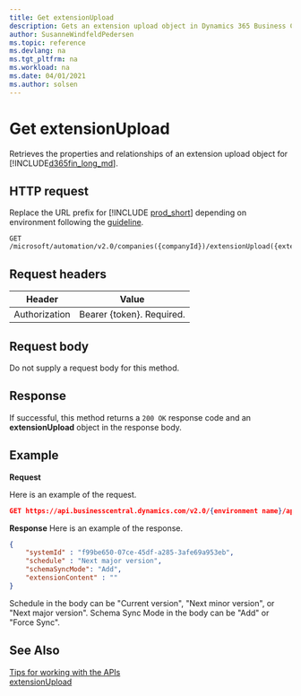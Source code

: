 ```yaml
---
title: Get extensionUpload
description: Gets an extension upload object in Dynamics 365 Business Central.
author: SusanneWindfeldPedersen
ms.topic: reference
ms.devlang: na
ms.tgt_pltfrm: na
ms.workload: na
ms.date: 04/01/2021
ms.author: solsen
---
```


<!-- NOTE: This article is an auto-generated stub from the metadata file. -->
<!-- The sections marked with an EDIT_IS_REQUIRED require manual editing. -->
# Get extensionUpload

Retrieves the properties and relationships of an extension upload object for [!INCLUDE[d365fin_long_md](../../includes/d365fin_long_md.md)].

## HTTP request

Replace the URL prefix for [!INCLUDE [prod_short](../../includes/prod_short.md)] depending on environment following the [guideline](../../api-reference/v2.0/enabling-apis-for-dynamics-nav.md).


```
GET /microsoft/automation/v2.0/companies({companyId})/extensionUpload({extensionUploadId})
```

## Request headers

|Header|Value|
|------|-----|
|Authorization  |Bearer {token}. Required. |

## Request body

Do not supply a request body for this method.

## Response

If successful, this method returns a ```200 OK``` response code and an **extensionUpload** object in the response body.

## Example

**Request**

Here is an example of the request.
```json
GET https://api.businesscentral.dynamics.com/v2.0/{environment name}/api/microsoft/automation/v2.0/companies({companyId})/extensionUpload({extensionUploadId})
```

**Response**
Here is an example of the response.

```json
{
    "systemId" : "f99be650-07ce-45df-a285-3afe69a953eb",
    "schedule" : "Next major version",
    "schemaSyncMode": "Add",
    "extensionContent" : ""
}
```
Schedule in the body can be "Current version", "Next minor version", or "Next major version".
Schema Sync Mode in the body can be "Add" or "Force Sync".

## See Also

[Tips for working with the APIs](../../developer/devenv-connect-apps-tips.md)  
[extensionUpload](../resources/dynamics_extensionUpload.md)
